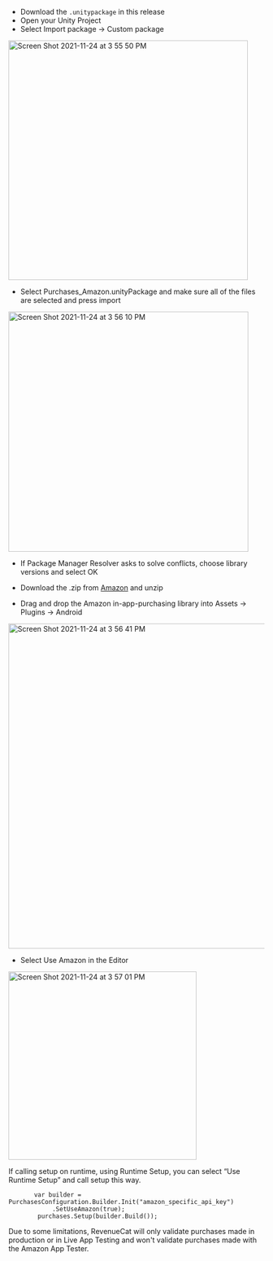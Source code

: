 - Download the `.unitypackage` in this release
- Open your Unity Project
- Select Import package -> Custom package
<img width="471" alt="Screen Shot 2021-11-24 at 3 55 50 PM" src="https://user-images.githubusercontent.com/664544/143326927-764cb381-30a7-4d8d-8f3a-3c45c1e9d67f.png">

- Select Purchases_Amazon.unityPackage and make sure all of the files are selected and press import

<img width="472" alt="Screen Shot 2021-11-24 at 3 56 10 PM" src="https://user-images.githubusercontent.com/664544/143326950-ec8d5993-cd9e-468a-9a9a-27fee8a63519.png">

- If Package Manager Resolver asks to solve conflicts, choose library versions and select OK

- Download the .zip from [Amazon](https://amzndevresources.com/iap/sdk/AmazonInAppPurchasing_Android.zip) and unzip 

- Drag and drop the Amazon in-app-purchasing library into Assets -> Plugins -> Android

<img width="639" alt="Screen Shot 2021-11-24 at 3 56 41 PM" src="https://user-images.githubusercontent.com/664544/143326994-70cbcf7f-57c2-495c-8279-12e540f72e4a.png">

- Select Use Amazon in the Editor

<img width="370" alt="Screen Shot 2021-11-24 at 3 57 01 PM" src="https://user-images.githubusercontent.com/664544/143327015-c0563d7f-df10-41c3-a150-9d14988e7148.png">

If calling setup on runtime, using Runtime Setup, you can select “Use Runtime Setup” and call setup this way.

```
       var builder = PurchasesConfiguration.Builder.Init("amazon_specific_api_key")
            .SetUseAmazon(true);
        purchases.Setup(builder.Build());
```

Due to some limitations, RevenueCat will only validate purchases made in production or in Live App Testing and won't validate purchases made with the Amazon App Tester.
